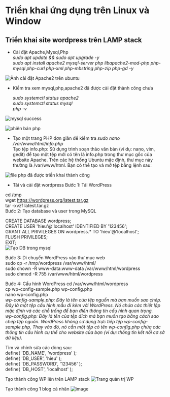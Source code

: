 # Triển khai ứng dụng trên Linux và Window #

## Triển khai site wordpress trên LAMP stack ##  
- Cài đặt Apache,Mysql,Php  
*sudo apt update && sudo apt upgrade -y*  
*sudo apt install apache2 mysql-server php libapache2-mod-php php-mysql php-curl php-xml php-mbstring php-zip php-gd -y*

![Ảnh cài đặt Apache2 trên ubuntu](https://github.com/user-attachments/assets/8df70e46-df36-4391-b2d1-aa7cc5ff05c4)  

- Kiểm tra xem mysql,php,apache2 đã được cài đặt thành công chưa

  *sudo systemctl status apache2*  
  *sudo systemctl status mysql*  
  *php -v*
  
![mysql success](https://github.com/user-attachments/assets/e18c1dae-fb6c-45db-864c-e5d9e3d5d7b6)
  
  
![phiên bản php](https://github.com/user-attachments/assets/2f3e37cc-ce1a-4ccd-be2a-cf21e55aabc6)

  
- Tạo một trang PHP đơn giản để kiểm tra
  *sudo nano /var/www/html/info.php*  
  Tạo tệp info.php: Sử dụng trình soạn thảo văn bản (ví dụ: nano, vim, gedit) để tạo một tệp mới có tên là info.php trong thư mục gốc của website Apache. Trên các hệ thống Ubuntu mặc định, thư mục này thường là /var/www/html. Bạn có thể tạo và mở tệp bằng lệnh sau:  
  *<?php
  phpinfo();
  ?>*
  
![file php đã được triển khai thành công](https://github.com/user-attachments/assets/2c86e745-7c91-401c-b379-6bf7fbf750f2)  

- Tải và cài đặt wordpress
Bước 1: Tải WordPress

cd /tmp  
wget https://wordpress.org/latest.tar.gz  
tar -xvzf latest.tar.gz  
Bước 2: Tạo database và user trong MySQL  

CREATE DATABASE wordpress;  
CREATE USER 'hieu'@'localhost' IDENTIFIED BY '123456';  
GRANT ALL PRIVILEGES ON wordpress.* TO 'hieu'@'localhost';  
FLUSH PRIVILEGES;  
EXIT;  
![Tạo DB trong mysql](https://github.com/user-attachments/assets/7da4a194-378d-4661-a969-cf1fa3641d30)   

Bước 3: Di chuyển WordPress vào thư mục web  
sudo cp -r /tmp/wordpress /var/www/html/  
sudo chown -R www-data:www-data /var/www/html/wordpress  
sudo chmod -R 755 /var/www/html/wordpress  

Bước 4: Cấu hình WordPress
cd /var/www/html/wordpress  
cp wp-config-sample.php wp-config.php  
nano wp-config.php  
*wp-config-sample.php: Đây là tên của tệp nguồn mà bạn muốn sao chép. Đây là một tệp cấu hình mẫu đi kèm với WordPress. Nó chứa các thiết lập mặc định và các chỗ trống để bạn điền thông tin cấu hình quan trọng.*  
*wp-config.php: Đây là tên của tệp đích mà bạn muốn tạo bằng cách sao chép tệp nguồn. WordPress không sử dụng trực tiếp tệp wp-config-sample.php. Thay vào đó, nó cần một tệp có tên wp-config.php chứa các thông tin cấu hình cụ thể cho website của bạn (ví dụ: thông tin kết nối cơ sở dữ liệu).*    

Tìm và chỉnh sửa các dòng sau:  
define( 'DB_NAME', 'wordpress' );  
define( 'DB_USER', 'hieu' );  
define( 'DB_PASSWORD', '123456' );  
define( 'DB_HOST', 'localhost' );  

Tạo thành công WP lên trên LAMP stack
![Trang quản trị WP](https://github.com/user-attachments/assets/c567a844-fc77-4ed7-a704-e8c878cdf684)  

Tạo thành công 1 blog cá nhân
![image](https://github.com/user-attachments/assets/cbfebde7-c324-4843-a83c-ce6cea885f93)















